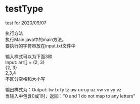 # testType
test for 2020/09/07

执行方法  
执行Main.java中的main方法。  
要执行的字符串放在input.txt文件中
  
  
  
  输入样式可以为下面3种  
    Input: arr[] = {2, 3}  
    {2, 3}  
    2,3,4  
    不区分空格和大小写

输出样式为：Output: tw tx ty tz uw ux uy uz vw vx vy vz  
当输入中包含0或1时，返回："0 and 1 do not map to any letters"




